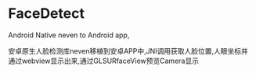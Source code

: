# FaceDetect
Android Native neven to Android app,

安卓原生人脸检测库neven移植到安卓APP中,JNI调用获取人脸位置,人眼坐标并通过webview显示出来,通过GLSURfaceView预览Camera显示
